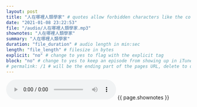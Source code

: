 ```yaml
---
layout: post
title: "人在哪裡人類學家" # quotes allow forbidden characters like the colon
date: "2021-01-08 23:22:53"
file: "/audio/人在哪裡人類學家.mp3"
shownotes: "人在哪裡人類學家"
summary: "人在哪裡人類學家"
duration: "file_duration" # audio length in min:sec
length: "file_length" # filesize in bytes
explicit: "no" # change to yes to flag with the explicit tag
block: "no" # change to yes to keep an episode from showing up in iTunes
# permalink: /1 # will be the ending part of the pages URL, delete to default to the title
---
```


<audio controls>
<source src="{{site.url}}{{site.baseurl}}{{ page.file }}" type="audio/x-mp3">
Your browser does not support the audio element.
</audio>
{{ page.shownotes }}
